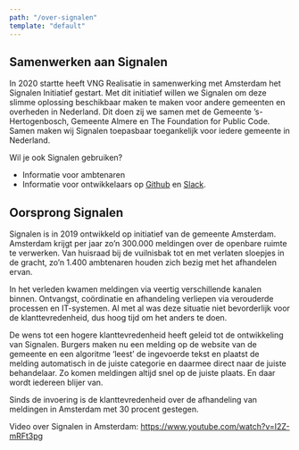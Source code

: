 ```yaml
---
path: "/over-signalen"
template: "default"
---
```


## Samenwerken aan Signalen

In 2020 startte heeft VNG Realisatie in samenwerking met Amsterdam het Signalen Initiatief gestart. Met dit initiatief willen we Signalen om deze slimme oplossing beschikbaar maken te maken voor andere gemeenten en overheden in Nederland. Dit doen zij we samen met de Gemeente ’s-Hertogenbosch, Gemeente Almere en The Foundation for Public Code. Samen maken wij Signalen toepasbaar toegankelijk voor iedere gemeente in Nederland.

Wil je ook Signalen gebruiken?

- Informatie voor ambtenaren
- Informatie voor ontwikkelaars op <a href="https://www.github.com/signalen">Github</a> en <a href="https://join.slack.com/t/samenorganiseren/shared_invite/zt-dex1d7sk-wy11sKYWCF0qQYjJHSMW5Q">Slack</a>.

## Oorsprong Signalen

Signalen is in 2019 ontwikkeld op initiatief van de gemeente Amsterdam. Amsterdam krijgt per jaar zo’n 300.000 meldingen over de openbare ruimte te verwerken. Van huisraad bij de vuilnisbak tot en met verlaten sloepjes in de gracht, zo’n 1.400 ambtenaren houden zich bezig met het afhandelen ervan.

In het verleden kwamen meldingen via veertig verschillende kanalen binnen. Ontvangst, coördinatie en afhandeling verliepen via verouderde processen en IT-systemen. Al met al was deze situatie niet bevorderlijk voor de klanttevredenheid, dus hoog tijd om het anders te doen.

De wens tot een hogere klanttevredenheid heeft geleid tot de ontwikkeling van Signalen.  Burgers maken nu een melding op de website van de gemeente en een algoritme ‘leest’ de ingevoerde tekst en plaatst de melding automatisch in de juiste categorie en daarmee direct naar de juiste behandelaar. Zo komen meldingen altijd snel op de juiste plaats. En daar wordt iedereen blijer van.

Sinds de invoering is de klanttevredenheid over de afhandeling van meldingen in Amsterdam met 30 procent gestegen.

Video over Signalen in Amsterdam: https://www.youtube.com/watch?v=I2Z-mRFt3pg

